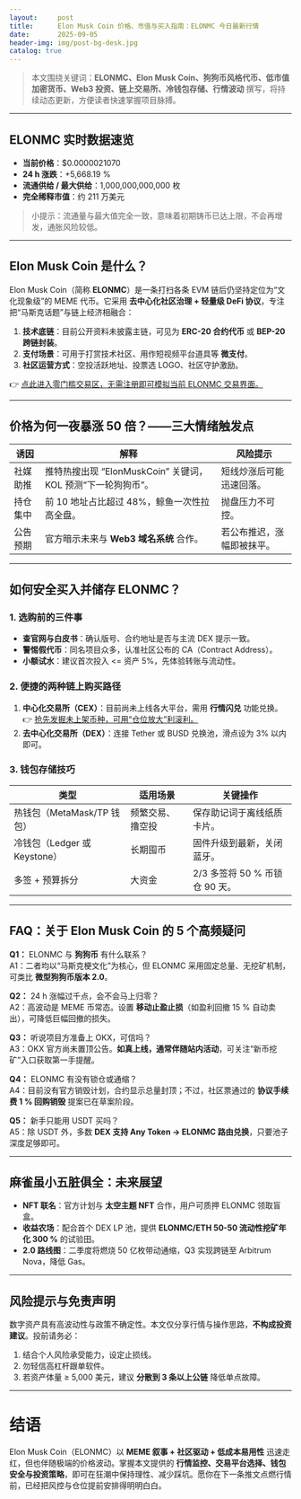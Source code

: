 ```yaml
---
layout:     post
title:      Elon Musk Coin 价格、市值与买入指南：ELONMC 今日最新行情
date:       2025-09-05
header-img: img/post-bg-desk.jpg
catalog: true
---
```


> 本文围绕关键词：**ELONMC、Elon Musk Coin、狗狗币风格代币、低市值加密货币、Web3 投资、链上交易所、冷钱包存储、行情波动** 撰写，将持续动态更新，方便读者快速掌握项目脉搏。

---

## ELONMC 实时数据速览

- **当前价格**：$0.0000021070  
- **24 h 涨跌**：+5,668.19 %  
- **流通供给 / 最大供给**：1,000,000,000,000 枚  
- **完全稀释市值**：约 211 万美元  

> 小提示：流通量与最大值完全一致，意味着初期铸币已达上限，不会再增发，通胀风险较低。

---

## Elon Musk Coin 是什么？

Elon Musk Coin（简称 **ELONMC**）是一条打扫各条 EVM 链后仍坚持定位为“文化现象级”的 MEME 代币。它采用 **去中心化社区治理 + 轻量级 DeFi 协议**，专注把“马斯克话题”与链上经济相融合：

1. **技术底链**：目前公开资料未披露主链，可见为 **ERC-20 合约代币** 或 **BEP-20 跨链封装**。  
2. **支付场景**：可用于打赏技术社区、用作短视频平台道具等 **微支付**。  
3. **社区运营方式**：空投活跃地址、投票选 LOGO、社区守护激励。

👉 [点此进入零门槛交易区，无需注册即可模拟当前 ELONMC 交易界面。](https://okxdog.com/)

---

## 价格为何一夜暴涨 50 倍？——三大情绪触发点

| 诱因 | 解释 | 风险提示 |
|---|---|---|
| 社媒助推 | 推特热搜出现 “ElonMuskCoin” 关键词，KOL 预测“下一轮狗狗币”。 | 短线炒涨后可能迅速回落。 |
| 持仓集中 | 前 10 地址占比超过 48%，鲸鱼一次性拉高全盘。 | 抛盘压力不可控。 |
| 公告预期 | 官方暗示未来与 **Web3 域名系统** 合作。 | 若公布推迟，涨幅即被抹平。 |

---

## 如何安全买入并储存 ELONMC？

### 1. 选购前的三件事

- **查官网与白皮书**：确认版号、合约地址是否与主流 DEX 提示一致。  
- **警惕假代币**：同名项目众多，认准社区公布的 CA（Contract Address）。  
- **小额试水**：建议首次投入 <= 资产 5%，先体验转账与流动性。

### 2. 便捷的两种链上购买路径

1. **中心化交易所（CEX）**：目前尚未上线各大平台，需用 **行情闪兑** 功能兑换。  
   👉 [抢先发掘未上架币种，可用“仓位放大”利滚利。](https://okxdog.com/)  
2. **去中心化交易所（DEX）**：连接 Tether 或 BUSD 兑换池，滑点设为 3% 以内即可。

### 3. 钱包存储技巧

| 类型 | 适用场景 | 关键操作 |
|---|---|---|
| 热钱包（MetaMask/TP 钱包） | 频繁交易、撸空投 | 保存助记词于离线纸质卡片。 |
| 冷钱包（Ledger 或 Keystone） | 长期囤币 | 固件升级到最新，关闭蓝牙。 |
| 多签 + 预算拆分 | 大资金 | 2/3 多签将 50 % 币锁仓 90 天。 |

---

## FAQ：关于 Elon Musk Coin 的 5 个高频疑问

**Q1：** ELONMC 与 **狗狗币** 有什么联系？  
A1：二者均以“马斯克梗文化”为核心，但 ELONMC 采用固定总量、无挖矿机制，可类比 **微型狗狗币版本 2.0**。

**Q2：** 24 h 涨幅过千点，会不会马上归零？  
A2：高波动是 MEME 币常态。设置 **移动止盈止损**（如盈利回撤 15 % 自动卖出），可降低巨幅回撤的损失。

**Q3：** 听说项目方准备上 OKX，可信吗？  
A3：OKX 官方尚未置顶公告。**如真上线，通常伴随站内活动**，可关注“新币挖矿”入口获取第一手提醒。

**Q4：** ELONMC 有没有锁仓或通缩？  
A4：目前没有官方销毁计划，合约显示总量封顶；不过，社区票通过的 **协议手续费 1 % 回购销毁** 提案已在草案阶段。

**Q5：** 新手只能用 USDT 买吗？  
A5：除 USDT 外，多数 **DEX 支持 Any Token → ELONMC 路由兑换**，只要池子深度足够即可。

---

## 麻雀虽小五脏俱全：未来展望

- **NFT 联名**：官方计划与 **太空主题 NFT** 合作，用户可质押 ELONMC 领取盲盒。  
- **收益农场**：配合首个 DEX LP 池，提供 **ELONMC/ETH 50-50 流动性挖矿年化 300 %** 的试验田。  
- **2.0 路线图**：二季度将燃烧 50 亿枚带动通缩，Q3 实现跨链至 Arbitrum Nova，降低 Gas。

---

## 风险提示与免责声明

数字资产具有高波动性与政策不确定性。本文仅分享行情与操作思路，**不构成投资建议**。投前请务必：

1. 结合个人风险承受能力，设定止损线。  
2. 勿轻信高杠杆跟单软件。  
3. 若资产体量 ≥ 5,000 美元，建议 **分散到 3 条以上公链** 降低单点故障。

---

# 结语

Elon Musk Coin（ELONMC）以 **MEME 叙事 + 社区驱动 + 低成本易用性** 迅速走红，但也伴随极端的价格波动。掌握本文提供的 **行情监控、交易平台选择、钱包安全与投资策略**，即可在狂潮中保持理性、减少踩坑。愿你在下一条推文点燃行情前，已经把风控与仓位提前安排得明明白白。
